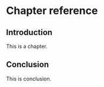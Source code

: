 # Chapter reference
## Introduction
<div id="ch:Introduction"></div>
This is a chapter.

## Conclusion
<div id="ch:Conclusion"></div>
This is conclusion.

